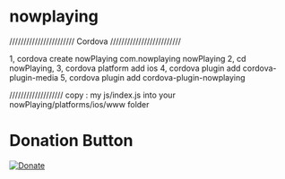 # nowplaying

/////////////////////// Cordova /////////////////////////

1, cordova create nowPlaying com.nowplaying nowPlaying
2, cd nowPlaying,
3, cordova platform add ios
4, cordova plugin add cordova-plugin-media
5, cordova plugin add cordova-plugin-nowplaying

/////////////////// 
copy : my js/index.js 
       into your nowPlaying/platforms/ios/www folder
       
# Donation Button

[![Donate](https://img.shields.io/badge/Donate-PayPal-green.svg)](https://www.paypal.com/cgi-bin/webscr?cmd=_s-xclick&hosted_button_id=K7U2A74ZKDUEY)



